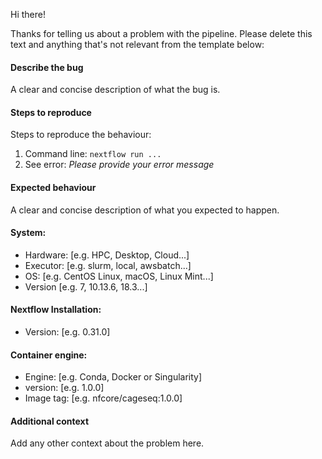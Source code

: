 Hi there!

Thanks for telling us about a problem with the pipeline. Please delete this text and anything that's not relevant from the template below:

#### Describe the bug
A clear and concise description of what the bug is.

#### Steps to reproduce
Steps to reproduce the behaviour:
1. Command line: `nextflow run ...`
2. See error: _Please provide your error message_

#### Expected behaviour
A clear and concise description of what you expected to happen.

#### System:
 - Hardware: [e.g. HPC, Desktop, Cloud...]
 - Executor: [e.g. slurm, local, awsbatch...]
 - OS: [e.g. CentOS Linux, macOS, Linux Mint...]
 - Version [e.g. 7, 10.13.6, 18.3...]

#### Nextflow Installation:
 - Version: [e.g. 0.31.0]

#### Container engine:
 - Engine: [e.g. Conda, Docker or Singularity]
 - version: [e.g. 1.0.0]
 - Image tag: [e.g. nfcore/cageseq:1.0.0]

#### Additional context
Add any other context about the problem here.
